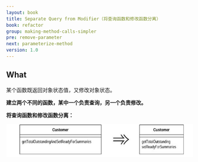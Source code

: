```yaml
---
layout: book
title: Separate Query from Modifier（将查询函数和修改函数分离）
book: refactor
group: making-method-calls-simpler
pre: remove-parameter
next: parameterize-method
version: 1.0
---
```



## What

某个函数既返回对象状态值，又修改对象状态。

**建立两个不同的函数，某中一个负责查询，另一个负责修改。**


**将查询函数和修改函数分离：**

![Separate Query from Modifier](../images/separate-query-from-modifier.png)